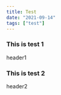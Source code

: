 ```yaml
---
title: Test
date: "2021-09-14"
tags: ["test"]
---
```


### This is test 1
header1


### This is test 2
header2

